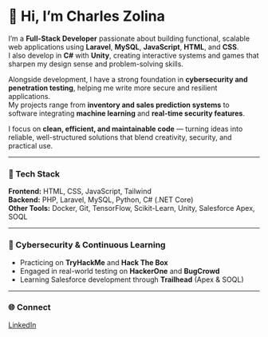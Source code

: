 # 👋 Hi, I’m Charles Zolina

I’m a **Full-Stack Developer** passionate about building functional, scalable web applications using **Laravel**, **MySQL**, **JavaScript**, **HTML**, and **CSS**.  
I also develop in **C#** with **Unity**, creating interactive systems and games that sharpen my design sense and problem-solving skills.  

Alongside development, I have a strong foundation in **cybersecurity and penetration testing**, helping me write more secure and resilient applications.  
My projects range from **inventory and sales prediction systems** to software integrating **machine learning** and **real-time security features**.

I focus on **clean, efficient, and maintainable code** — turning ideas into reliable, well-structured solutions that blend creativity, security, and practical use.

---

### 🧰 Tech Stack
**Frontend:** HTML, CSS, JavaScript, Tailwind  
**Backend:** PHP, Laravel, MySQL, Python, C# (.NET Core)  
**Other Tools:** Docker, Git, TensorFlow, Scikit-Learn, Unity, Salesforce Apex, SOQL  

---

### 🧠 Cybersecurity & Continuous Learning
- Practicing on **TryHackMe** and **Hack The Box**  
- Engaged in real-world testing on **HackerOne** and **BugCrowd**  
- Learning Salesforce development through **Trailhead** (Apex & SOQL)  

---

### 🌐 Connect
[LinkedIn](https://linkedin.com/in/charleszolina)

